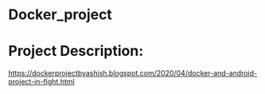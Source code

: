 # Docker_project

# Project Description:
https://dockerprojectbyashish.blogspot.com/2020/04/docker-and-android-project-in-fight.html